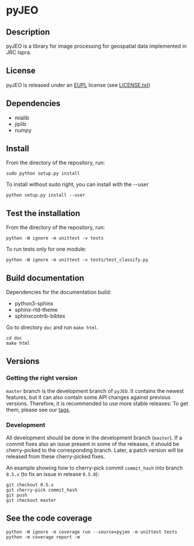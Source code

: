 # pyJEO

## Description

pyJEO is a library for image processing for geospatial data implemented in
JRC Ispra.

## License

pyJEO is released under an
[EUPL](https://joinup.ec.europa.eu/collection/eupl) license (see
[LICENSE.txt](LICENSE.txt))

## Dependencies

* mialib
* jiplib
* numpy

## Install

From the directory of the repository, run:

```
sudo python setup.py install
```

To install without sudo right, you can install with the --user

```
python setup.py install --user
```

## Test the installation

From the directory of the repository, run:

```
python -W ignore -m unittest -v tests
```

To run tests only for one module:

```
python -W ignore -m unittest -v tests/test_classify.py
```

## Build documentation

Dependencies for the documentation build:

* python3-sphinx
* sphinx-rtd-theme
* sphinxcontrib-bibtex

Go to directory `doc` and run `make html`.

```
cd doc
make html
```

## Versions

### Getting the right version

`master` branch is the development branch of `pyJEO`. It contains the newest
features, but it can also contain some API changes against previous versions.
Therefore, it is recommended to use more stable releases: To get them, please
see our [tags](tags).

### Development

All development should be done in the development branch (`master`). If
a commit fixes also an issue present in some of the releases, it should be
cherry-picked to the corresponding branch. Later, a patch version will be
released from these cherry-picked fixes.

An example showing how to cherry-pick commit `commit_hash` into branch
`0.5.x` (to fix an issue in release `0.5.0`):

```
git checkout 0.5.x
git cherry-pick commit_hash
git push
git checkout master
```

## See the code coverage

```
python -W ignore -m coverage run --source=pyjeo -m unittest tests
python -m coverage report -m
```
